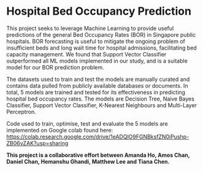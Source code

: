 # Hospital Bed Occupancy Prediction
This project seeks to leverage Machine Learning to provide useful predictions of the general Bed Occupancy Rates (BOR) in Singapore public hospitals. BOR forecasting is useful to mitigate the ongoing problem of insufficient beds and long wait time for hospital admissions, facilitating bed capacity management. We found that Support Vector Classifier outperformed all ML models implemented in our study, and is a suitable model for our BOR prediction problem.

The datasets used to train and test the models are manually curated and contains data pulled from publicly available databases or documents. In total, 5 models are trained and tested for its effectiveness in predicting hospital bed occupancy rates. The models are Decision Tree, Naive Bayes Classifier, Support Vector Classifier, K-Nearest Neighbours and Multi-Layer Perceptron. 

Code used to train, optimise, test and evaluate the 5 models are implemented on Google colab found here: https://colab.research.google.com/drive/1eADQlO9FGNBksfZN0iPushp-ZB06vZAK?usp=sharing

**This project is a collaborative effort between Amanda Ho, Amos Chan, Daniel Chan, Hemanshu Ghandi, Matthew Lee and Tiana Chen.**
